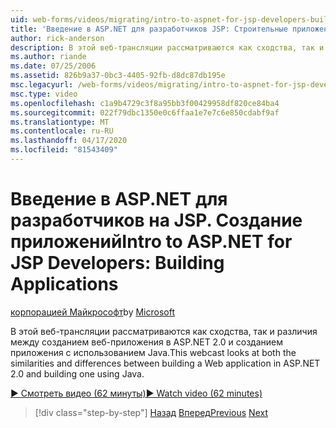 ```yaml
---
uid: web-forms/videos/migrating/intro-to-aspnet-for-jsp-developers-building-applications
title: 'Введение в ASP.NET для разработчиков JSP: Строительные приложения Документы Майкрософт'
author: rick-anderson
description: В этой веб-трансляции рассматриваются как сходства, так и различия между созданием веб-приложения в ASP.NET 2.0 и созданием приложения с использованием Java.
ms.author: riande
ms.date: 07/25/2006
ms.assetid: 826b9a37-0bc3-4405-92fb-d8dc87db195e
msc.legacyurl: /web-forms/videos/migrating/intro-to-aspnet-for-jsp-developers-building-applications
msc.type: video
ms.openlocfilehash: c1a9b4729c3f8a95bb3f00429958df820ce84ba4
ms.sourcegitcommit: 022f79dbc1350e0c6ffaa1e7e7c6e850cdabf9af
ms.translationtype: MT
ms.contentlocale: ru-RU
ms.lasthandoff: 04/17/2020
ms.locfileid: "81543409"
---
```

# <a name="intro-to-aspnet-for-jsp-developers-building-applications"></a><span data-ttu-id="e8282-103">Введение в ASP.NET для разработчиков на JSP. Создание приложений</span><span class="sxs-lookup"><span data-stu-id="e8282-103">Intro to ASP.NET for JSP Developers: Building Applications</span></span>

<span data-ttu-id="e8282-104">[корпорацией Майкрософт](https://github.com/microsoft)</span><span class="sxs-lookup"><span data-stu-id="e8282-104">by [Microsoft](https://github.com/microsoft)</span></span>

<span data-ttu-id="e8282-105">В этой веб-трансляции рассматриваются как сходства, так и различия между созданием веб-приложения в ASP.NET 2.0 и созданием приложения с использованием Java.</span><span class="sxs-lookup"><span data-stu-id="e8282-105">This webcast looks at both the similarities and differences between building a Web application in ASP.NET 2.0 and building one using Java.</span></span>

[<span data-ttu-id="e8282-106">&#9654; Смотреть видео (62 минуты)</span><span class="sxs-lookup"><span data-stu-id="e8282-106">&#9654; Watch video (62 minutes)</span></span>](https://channel9.msdn.com/Blogs/ASP-NET-Site-Videos/intro-to-aspnet-for-jsp-developers-building-applications)

> [!div class="step-by-step"]
> <span data-ttu-id="e8282-107">[Назад](intro-to-aspnet-for-jsp-developers-welcome-to-aspnet-20.md)
> [Вперед](intro-to-aspnet-for-coldfusion-developers-adding-aspnet-to-your-repertoire.md)</span><span class="sxs-lookup"><span data-stu-id="e8282-107">[Previous](intro-to-aspnet-for-jsp-developers-welcome-to-aspnet-20.md)
[Next](intro-to-aspnet-for-coldfusion-developers-adding-aspnet-to-your-repertoire.md)</span></span>
